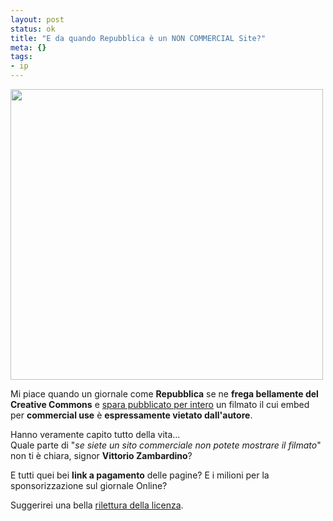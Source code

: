 ```yaml
--- 
layout: post
status: ok
title: "E da quando Repubblica è un NON COMMERCIAL Site?"
meta: {}
tags: 
- ip
---
```

<a href='http://fast.mgpf.it/repubblica_non_commercial.jpg'><img src="http://fast.mgpf.it/repubblica_non_commercial.jpg" alt="" title="repubblica_non_commercial" width="500" height="465" class="aligncenter size-full wp-image-727" /></a>  
  
Mi piace quando un giornale come **Repubblica** se ne **frega bellamente del Creative Commons** e [spara pubblicato per intero](http://zambardino.blogautore.repubblica.it/2008/05/27/muto-murales-digitale/) un filmato il cui embed per **commercial use** è **espressamente vietato dall'autore**.  
  
Hanno veramente capito tutto della vita...  
Quale parte di "*se siete un sito commerciale non potete mostrare il filmato*" non ti è chiara, signor **Vittorio Zambardino**?  
  
E tutti quei bei **link a pagamento** delle pagine? E i milioni per la sponsorizzazione sul giornale Online?  
  
Suggerirei una bella [rilettura della licenza](http://creativecommons.org/licenses/by-nc-nd/2.5/deed.it).  
   
 
